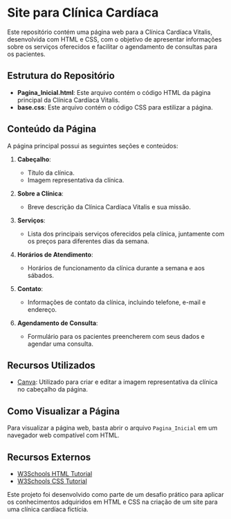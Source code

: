 # Site para Clínica Cardíaca

Este repositório contém uma página web para a Clínica Cardíaca Vitalis, desenvolvida com HTML e CSS, com o objetivo de apresentar informações sobre os serviços oferecidos e facilitar o agendamento de consultas para os pacientes.

## Estrutura do Repositório

- **Pagina_Inicial.html**: Este arquivo contém o código HTML da página principal da Clínica Cardíaca Vitalis.
- **base.css**: Este arquivo contém o código CSS para estilizar a página.

## Conteúdo da Página

A página principal possui as seguintes seções e conteúdos:

1. **Cabeçalho**:
   - Título da clínica.
   - Imagem representativa da clínica.

2. **Sobre a Clínica**:
   - Breve descrição da Clínica Cardíaca Vitalis e sua missão.

3. **Serviços**:
   - Lista dos principais serviços oferecidos pela clínica, juntamente com os preços para diferentes dias da semana.

4. **Horários de Atendimento**:
   - Horários de funcionamento da clínica durante a semana e aos sábados.

5. **Contato**:
   - Informações de contato da clínica, incluindo telefone, e-mail e endereço.

6. **Agendamento de Consulta**:
   - Formulário para os pacientes preencherem com seus dados e agendar uma consulta.

## Recursos Utilizados

- [Canva](https://www.canva.com/): Utilizado para criar e editar a imagem representativa da clínica no cabeçalho da página.

## Como Visualizar a Página

Para visualizar a página web, basta abrir o arquivo `Pagina_Inicial` em um navegador web compatível com HTML.

## Recursos Externos

- [W3Schools HTML Tutorial](https://www.w3schools.com/html/)
- [W3Schools CSS Tutorial](https://www.w3schools.com/css/)


Este projeto foi desenvolvido como parte de um desafio prático para aplicar os conhecimentos adquiridos em HTML e CSS na criação de um site para uma clínica cardíaca fictícia.
